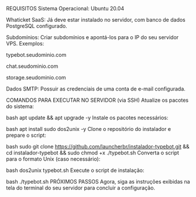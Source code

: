 REQUISITOS
Sistema Operacional: Ubuntu 20.04

Whaticket SaaS: Já deve estar instalado no servidor, com banco de dados PostgreSQL configurado.

Subdomínios: Criar subdomínios e apontá-los para o IP do seu servidor VPS. Exemplos:

typebot.seudominio.com

chat.seudominio.com

storage.seudominio.com

Dados SMTP: Possuir as credenciais de uma conta de e-mail configurada.

COMANDOS PARA EXECUTAR NO SERVIDOR (via SSH)
Atualize os pacotes do sistema:

bash
apt update && apt upgrade -y
Instale os pacotes necessários:

bash
apt install sudo dos2unix -y
Clone o repositório do instalador e prepare o script:

bash
sudo git clone https://github.com/launcherbr/instalador-typebot.git && cd instalador-typebot && sudo chmod +x ./typebot.sh
Converta o script para o formato Unix (caso necessário):

bash
dos2unix typebot.sh
Execute o script de instalação:

bash
./typebot.sh
PRÓXIMOS PASSOS
Agora, siga as instruções exibidas na tela do terminal do seu servidor para concluir a configuração.
